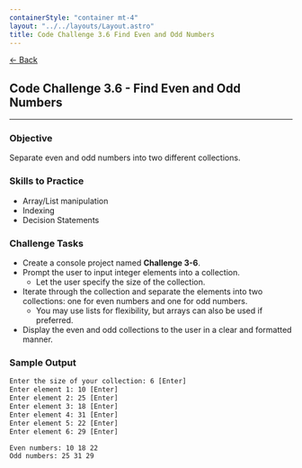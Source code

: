```yaml
---
containerStyle: "container mt-4"
layout: "../../layouts/Layout.astro"
title: Code Challenge 3.6 Find Even and Odd Numbers
---
```


<a href="/code-challenges/" class="btn btn-sm btn-outline-light mb-3">
  ← Back
</a>

## Code Challenge 3.6 - Find Even and Odd Numbers
---

### Objective
Separate even and odd numbers into two different collections.

### Skills to Practice
- Array/List manipulation
- Indexing
- Decision Statements

### Challenge Tasks
- Create a console project named **Challenge 3-6**.
- Prompt the user to input integer elements into a collection.
    - Let the user specify the size of the collection.
- Iterate through the collection and separate the elements into two collections: one for even numbers and one for odd numbers.
    - You may use lists for flexibility, but arrays can also be used if preferred.
- Display the even and odd collections to the user in a clear and formatted manner.


### Sample Output
```txt
Enter the size of your collection: 6 [Enter]
Enter element 1: 10 [Enter]
Enter element 2: 25 [Enter]
Enter element 3: 18 [Enter]
Enter element 4: 31 [Enter]
Enter element 5: 22 [Enter]
Enter element 6: 29 [Enter]

Even numbers: 10 18 22
Odd numbers: 25 31 29
```